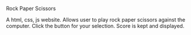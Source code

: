 Rock Paper Scissors

A html, css, js website.
Allows user to play rock paper scissors against the computer.
Click the button for your selection.
Score is kept and displayed.
